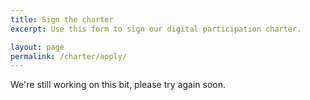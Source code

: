 ```yaml
---
title: Sign the charter
excerpt: Use this form to sign our digital participation charter.

layout: page
permalink: /charter/apply/
---
```


We're still working on this bit, please try again soon.
